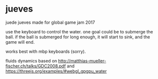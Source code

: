 # jueves
juede jueves made for global game jam 2017

use the keyboard to control the water.
one goal could be to submerge the ball.
if the ball is submerged for long enough, it will start to sink, and the game will end.

works best with mbp keyboards (sorry).

fluids dynamics based on http://matthias-mueller-fischer.ch/talks/GDC2008.pdf and https://threejs.org/examples/#webgl_gpgpu_water
